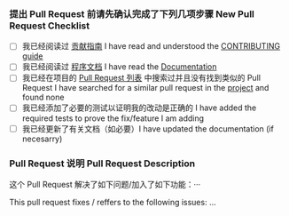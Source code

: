 ### 提出 Pull Request 前请先确认完成了下列几项步骤 New Pull Request Checklist

* [ ] 我已经阅读过 [贡献指南](CONTRIBUTING.md) I have read and understood the [CONTRIBUTING guide](CONTRIBUTING.md)
* [ ] 我已经阅读过 [程序文档]((http://cocoadocs.org/docsets/YTKNetwork)) I have read the [Documentation](http://cocoadocs.org/docsets/YTKNetwork)
* [ ] 我已经在项目的 [Pull Request 列表](https://github.com/yuantiku/YTKNetwork/pulls) 中搜索过并且没有找到类似的 Pull Request I have searched for a similar pull request in the [project](https://github.com/yuantiku/YTKNetwork/pulls) and found none
* [ ] 我已经添加了必要的测试以证明我的改动是正确的 I have added the required tests to prove the fix/feature I am adding
* [ ] 我已经更新了有关文档（如必要）I have updated the documentation (if necesarry)

### Pull Request 说明 Pull Request Description

这个 Pull Request 解决了如下问题/加入了如下功能：···

This pull request fixes / reffers to the following issues: ...

